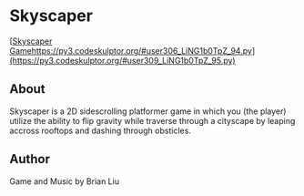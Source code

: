# Skyscaper
[[Skyscaper Game](https://py3.codeskulptor.org/#user306_LiNG1b0TpZ_94.py)https://py3.codeskulptor.org/#user306_LiNG1b0TpZ_94.py](https://py3.codeskulptor.org/#user309_LiNG1b0TpZ_95.py)

## About
Skyscaper is a 2D sidescrolling platformer game in which you (the player) utilize the ability to flip gravity while traverse through a cityscape by leaping accross rooftops and dashing through obsticles.

## Author
Game and Music by Brian Liu

